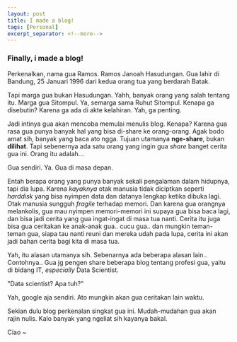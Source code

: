 ```yaml
---
layout: post
title: I made a blog!
tags: [Personal]
excerpt_separator: <!--more-->
---
```


### Finally, i made a blog!

Perkenalkan, nama gua Ramos. Ramos Janoah Hasudungan. Gua lahir di Bandung, 25 Januari 1996 dari kedua orang tua yang berdarah Batak. <!-- more -->

Tapi marga gua bukan Hasudungan. Yahh, banyak orang yang salah tentang itu. Marga gua Sitompul. Ya, semarga sama Ruhut Sitompul. Kenapa ga disebutin? Karena ga ada di akte kelahiran. Yah, ga penting.

Jadi intinya gua akan mencoba memulai menulis blog. Kenapa? Karena gua rasa gua punya banyak hal yang bisa di-share ke orang-orang. Agak bodo amat sih, banyak yang baca ato ngga. Tujuan utamanya **nge-share**, bukan **dilihat**. Tapi sebenernya ada satu orang yang ingin gua _share_ banget cerita gua ini. Orang itu adalah...

Gua sendiri. Ya. Gua di masa depan.

Entah berapa orang yang punya banyak sekali pengalaman dalam hidupnya, tapi dia lupa. Karena _kayaknya_ otak manusia tidak diciptkan seperti _harddisk_ yang bisa nyimpen data dan datanya lengkap ketika dibuka lagi. Otak manusia sungguh _fragile_ terhadap memori. Dan karena gua orangnya melankolis, gua mau nyimpen memori-memori ini supaya gua bisa baca lagi, dan bisa jadi cerita yang gua ingat-ingat di masa tua nanti. Cerita itu juga bisa gua ceritakan ke anak-anak gua.. cucu gua.. dan mungkin teman-teman gua, siapa tau nanti reuni dan mereka udah pada lupa, cerita ini akan jadi bahan cerita bagi kita di masa tua. 

Yah, itu alasan utamanya sih. Sebenarnya ada beberapa alasan lain.. Contohnya.. Gua jg pengen share beberapa blog tentang profesi gua, yaitu di bidang IT, _especially_ Data Scientist.

"Data scientist? Apa tuh?"

Yah, google aja sendiri. Ato mungkin akan gua ceritakan lain waktu.

Sekian dulu blog perkenalan singkat gua ini. Mudah-mudahan gua akan rajin nulis. Kalo banyak yang ngeliat sih kayanya bakal. 

Ciao ~
